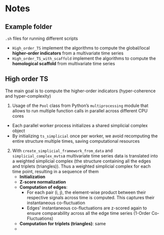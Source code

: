 # Notes

## Example folder
`.sh` files for running different scripts
- `High_order_TS` implement the algorithms to compute the global/local **higher-order indicators** from a multivariate time series  
- `High_order_TS_with_scaffold` implement the algorithms to compute the **homological scaffold** from multivariate time series

## High order TS
The main goal is to compute the higher-order indicators (hyper-coherence and hyper-complexity)

1. Usage of the `Pool` class from Python’s `multiprocessing` module that allows to run multiple function calls in parallel across different CPU cores
- Each parallel worker process initializes a shared simplicial complex object
- By initializing `ts_simplicial` once per worker, we avoid recomputing the entire structure multiple times, saving computational resources
   
2. With `create_simplicial_framework_from_data` and `simplicial_complex_mvts`a multivariate time series data is translated into a weighted simplicial complex (the structure containing all the edges and triplets (triangles)). Thus a weighted simplicial complex for each time point, resulting in a sequence of them
     - **Initialization**
     - **Z-score normalization**
     - **Computation of edges**:
       - For each pair (i, j), the element-wise product between their respective signals across time is computed. This captures their instantaneous co-fluctuation
       - Edges' instantaneous co-fluctuations are z-scored again to ensure comparability across all the edge time series (1-Order Co-Fluctuations)
     - **Computation for triplets (triangles)**: same
     - 
     
   